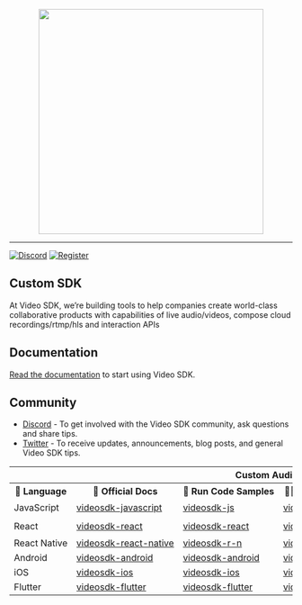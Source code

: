 <p align="center">
<img width="400" src="https://www.linkpicture.com/q/videosdk_Full-Logo_blue.png"/>
</p>

---

[![Discord](https://img.shields.io/discord/876774498798551130?label=Join%20Discord%20Developer%20Community)](https://discord.gg/kgAvyxtTxv)
[![Register](https://img.shields.io/badge/Contact-Know%20More-blue)](https://app.videosdk.live/signup)

## Custom SDK

<table style="table-layout:fixed; white-space: nowrap;">
  </tr>
    <th colspan="7">Custom Audio & Video SDK </th>
  <tr>
  
  <tr>
    <th>📙 Language</th>
    <th>📄 Official Docs</th>
     <th>🏃 Run Code Samples</th>
    <th>👨‍🔧API Reference</a></th>
    <th>♻️ Plugin</a></th>
    <th>Demo App</a></th>
     <th>Demo App</a></th> 
  </tr>
  
  <!-- TEMPLATE FOR NEW ROW -->
  <!-- START ROW
  <tr>
  <td>lang</td>
  </tr>
  END ROW -->
  
  <tr>
    <td> JavaScript </td>
    <td><a href="https://docs.videosdk.live/javascript/guide/video-and-audio-calling-api-sdk/getting-started" target="_blank" rel="noopener noreferrer">videosdk-javascript</a></td>
    <td><a href="https://github.com/videosdk-live/videosdk-rtc-javascript-sdk-example" target="_blank" rel="noopener noreferrer">videosdk-js</a></td>
    <td><a href="https://docs.videosdk.live/javascript/api/sdk-reference/setup" target="_blank" rel="noopener noreferrer">videosdk-js</a></td>
    <td><a href="https://www.npmjs.com/package/@videosdk.live/js-sdk" target="_blank" rel="noopener noreferrer">videosdk-js</a></td>
    <td><a href="https://www.videosdk.live/prebuilt" target="_blank" rel="noopener noreferrer">💻 js-demo</a></td>
    <td>-</td>
    
    
 </tr> 
 <tr>
    <td>React</td>
    <td><a href=https://docs.videosdk.live/react/guide/video-and-audio-calling-api-sdk/getting-started" target="_blank" rel="noopener noreferrer">videosdk-react</a></td>
    <td><a href="https://github.com/videosdk-live/videosdk-rtc-react-sdk-example" target="_blank" rel="noopener noreferrer">videosdk-react</a></td>
    <td><a href="https://docs.videosdk.live/react/api/sdk-reference/setup" target="_blank" rel="noopener noreferrer">videosdk-react</a></td>
    <td><a href="https://www.npmjs.com/package/@videosdk.live/react-sdk" target="_blank" rel="noopener noreferrer">videosdk-react</a></td>
    <td><a href="https://www.videosdk.live/prebuilt" target="_blank" rel="noopener noreferrer">💻 react-demo</a></td>
    <td>-</td>
  </tr>
  
  <tr>
    <td>React Native</td>
    <td><a href="https://docs.videosdk.live/react-native/guide/video-and-audio-calling-api-sdk/getting-started" target="_blank" rel="noopener noreferrer">videosdk-react-native</a></td>
    <td><a href="https://github.com/videosdk-live/videosdk-rtc-react-native-sdk-example" target="_blank" rel="noopener noreferrer">videosdk-r-n</a></td>
    <td><a href="https://docs.videosdk.live/react-native/api/sdk-reference/setup" target="_blank" rel="noopener noreferrer">videosdk-r-n</a></td>
    <td><a href="https://www.npmjs.com/package/@videosdk.live/react-native-sdk" target="_blank" rel="noopener noreferrer">videosdk-r-n</a></td>
    <td><a href="https://appdistribution.firebase.google.com/pub/i/0f3ac650239a944b" target="_blank" rel="noopener noreferrer">📲  android-demo</a></td>
     <td><a href="https://testflight.apple.com/join/LYj3QJPx" target="_blank" rel="noopener noreferrer">📲  ios-demo</a></td>
      </tr>
  
   <tr>
    <td>Android</td>
<td><a href="https://docs.videosdk.live/android/guide/video-and-audio-calling-api-sdk/getting-started" target="_blank" rel="noopener noreferrer">videosdk-android</a></td><td><a href="https://github.com/videosdk-live/videosdk-rtc-android-java-sdk-example" target="_blank" rel="noopener noreferrer">videosdk-android</a></td>
    <td><a href="https://docs.videosdk.live/android/api/sdk-reference/setup" target="_blank" rel="noopener noreferrer">videosdk-android</a></td>
<td>-</td>
<td><a href="https://appdistribution.firebase.google.com/pub/i/0f3ac650239a944b" target="_blank" rel="noopener noreferrer">📲  android-demo</a></td>
    <td>-</td>
  </tr>
  
   <tr>
    <td>iOS</td>
      <td><a href="https://docs.videosdk.live/ios/guide/video-and-audio-calling-api-sdk/getting-started" target="_blank" rel="noopener noreferrer">videosdk-ios</a></td>
      <td><a href="https://github.com/videosdk-live/videosdk-rtc-ios-sdk-example" target="_blank" rel="noopener noreferrer">videosdk-ios</a></td>
      <td><a href="https://docs.videosdk.live/ios/api/sdk-reference/setup" target="_blank" rel="noopener noreferrer">videosdk-ios</a></td>
      <td>-</td>
      <td>-</td>
      <td>-</td>
    
  </tr>
 
 <tr>
 <td>Flutter</td>
    <td><a href="https://docs.videosdk.live/flutter/guide/video-and-audio-calling-api-sdk/getting-started" target="_blank" rel="noopener noreferrer">videosdk-flutter</a></td>
    <td><a href="https://github.com/videosdk-live/videosdk-rtc-flutter-sdk-example" target="_blank" rel="noopener noreferrer">videosdk-flutter</a></td>
    <td><a href="https://docs.videosdk.live/flutter/api/sdk-reference/setup" target="_blank" rel="noopener noreferrer">videosdk-flutter</a></td>
    <td><a href="https://pub.dev/packages/videosdk" target="_blank" rel="noopener noreferrer">videosdk-flutter</a></td>
    <td><a href="https://appdistribution.firebase.google.com/pub/i/0f3ac650239a944b" target="_blank" rel="noopener noreferrer">📲  android-demo</a></td>
    <td><a href="https://testflight.apple.com/join/C1UOYbxh" target="_blank" rel="noopener noreferrer">📲  ios-demo</a></td>
  
  </tr>

At Video SDK, we’re building tools to help companies create world-class collaborative products with capabilities of live audio/videos, compose cloud recordings/rtmp/hls and interaction APIs
  
## Documentation
[Read the documentation](https://docs.videosdk.live/) to start using Video SDK.

## Community
- [Discord](https://discord.gg/Gpmj6eCq5u) - To get involved with the Video SDK community, ask questions and share tips.
- [Twitter](https://twitter.com/video_sdk) - To receive updates, announcements, blog posts, and general Video SDK tips.

